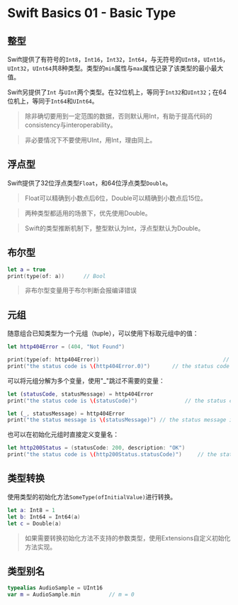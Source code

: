 # Swift Basics 01 - Basic Type

## 整型

Swift提供了有符号的`Int8`，`Int16`，`Int32`，`Int64`，与无符号的`UInt8`，`UInt16`，`UInt32`，`UInt64`共8种类型。类型的`min`属性与`max`属性记录了该类型的最小最大值。

Swift另提供了`Int` 与`UInt`两个类型。在32位机上，等同于`Int32`和`UInt32`；在64位机上，等同于`Int64`和`UInt64`。

> 除非确切要用到一定范围的数据，否则默认用Int，有助于提高代码的consistency与interoperability。

> 非必要情况下不要使用UInt，用Int，理由同上。

## 浮点型

Swift提供了32位浮点类型`Float`，和64位浮点类型`Double`。

> Float可以精确到小数点后6位，Double可以精确到小数点后15位。

> 两种类型都适用的场景下，优先使用Double。

> Swift的类型推断机制下，整型默认为Int，浮点型默认为Double。

## 布尔型

```swift
let a = true
print(type(of: a))		// Bool
```

> 非布尔型变量用于布尔判断会报编译错误

## 元组

随意组合已知类型为一个元组（tuple），可以使用下标取元组中的值：

```swift
let http404Error = (404, "Not Found")

print(type(of: http404Error))										// (Int, String)
print("the status code is \(http404Error.0)")		// the status code is 404
```

可以将元组分解为多个变量，使用"_"跳过不需要的变量：

```swift
let (statusCode, statusMessage) = http404Error
print("the status code is \(statusCode)")				// the status code is 404

let (_, statusMessage) = http404Error
print("the status message is \(statusMessage)")	// the status message is Not Found
```

也可以在初始化元组时直接定义变量名：

```swift
let http200Status = (statusCode: 200, description: "OK")
print("the status code is \(http200Status.statusCode)")		// the status code is 200
```

## 类型转换

使用类型的初始化方法`SomeType(ofInitialValue)`进行转换。

```swift
let a: Int8 = 1
let b: Int64 = Int64(a)
let c = Double(a)
```

> 如果需要转换初始化方法不支持的参数类型，使用Extensions自定义初始化方法实现。

## 类型别名

```swift
typealias AudioSample = UInt16
var m = AudioSample.min			// m = 0
```

